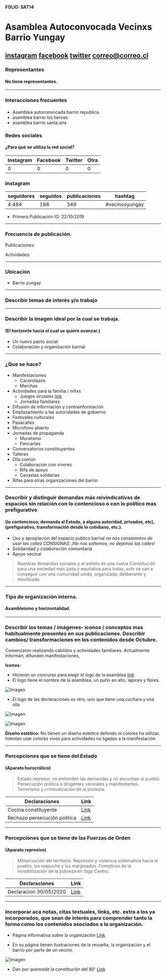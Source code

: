 #### FOLIO: SAT14
# Asamblea Autoconvocada Vecinxs Barrio Yungay

[instagram](https://www.instagram.com/yungay_te_ve/)
[facebook](https://www.facebook.com/yungayteve/)
[twitter](www.twitter.com/TeVeYungay)
<correo@correo.cl>
---

### Representantes
#### No tiene representantes.

---
### Interacciones frecuentes
#### 
* Asamblea autoconvocada barrio republica
* asamblea barrio los heroes
* asamblea barrio santa ana


### Redes sociales
#### ¿Para qué se utiliza la red social?
| Instagram | Facebook | Twitter | Otra 
|---|---|---|---|
|0|0|0| 0|

### **Instagram**
| seguidores | seguidos | publicaciones | hashtag 
|---|---|---|---|
|4.484|198|349| #vecinosyungay

* Primera Publicación IG: 22/10/2019

---
### Frecuencia de publicación.

Publicaciones:

Actividades:

---
### Ubicación
* Barrio yungay

---
### Describir temas de interés y/o trabajo

---
### Describir la imagen ideal por la cual se trabaja.
#### (El horizonte hacia el cual se quiere avanzar.)
* Un nuevo pacto social
* Colaboración y organización barrial

---
### ¿Que se hace?
* Manifestaciones
    * Cacerolazos
    * Marchas
* Actividades para la familia / niñxs
    * Juegos virutales [link](https://boletinyungay.org/2020/04/04/trawupayin-komikan-aukantuayin-juguemos-komikan/)
    * Jornadas familiares
* Difusión de información y contrainformación
* Emplazamiento a las autoridades de gobierno
* Festivales culturales
* Pasacalles
* Microfono abierto
* Jornadas de propaganda
    * Muralismo
    * Pancartas
* Conversatorios constituyentes
* Talleres 
* Olla común
    * Colaboracion con viveres
    * Rifa de apoyo
    * Canastas solidarias
* Rifas para otras organizaciones del barrio


---
### Describir y distinguir demandas más reivindicativas de espacios sin relación con lo contencioso o con lo político mas prefigurativo
#### (lo contencioso; demanda al Estado, a alguna autoridad, privados, etc), (prefigurativo, transformación desde lo cotidiano, etc.).
* Uso y apropiación del espacio publico barrial *no nos cansaremos de usar las calles*
CONSIGNAS: *¡No nos soltemos, no dejemos las calles!*
* Solidaridad y colaboración comunitaria
* Apoyo vecinal

>  Nuestras demandas sociales y el anhelo de una nueva Constitución para una sociedad más justa y equitativa para todxs, solo se van a conseguir con una comunidad unida, organizada, deliberante y movilizada.

---
### Tipo de organización interna.
#### Asambleismo y horizontalidad.

---
### Describir los temas / imágenes- iconos / conceptos mas habitualmente presentes en sus publicaciones. Describir cambios/ transformaciones en los contenidos desde Octubre.
Comenzaron realizando cabildos y actividades familiares. Actualmente informan, difunden manifestaciones, 

**Iconos:**
* Hicieron un concurso para elegir el logo de la asamblea [link](https://boletinyungay.org/2020/01/13/bases-concurso-logo-para-mi-asamblea/)
* El logo tiene el nombre de la asamblea, un puño en alto, lapices y flores.

![Imagen](Imagen2SAT14.png)

* El logo de las declaraciones es otro, uno que tiene una cuchara y una olla

![Imagen](Imagen3SAT14.png)

![Imagen](Imagen4SAT14.png)

**Diseño estético:**
No tienen un diseño estetico definido ni colores ha utilizar. Intentan usar colores vivos para actividades no ligadas a la manifestación.


---
### Percepciones que se tiene del Estado
#### (Aparato burocrático)
> Estado represor, no entienden las demandas y no escuchan al pueblo. Persecución politica a dirigentes vecinales y manifestantes.  Terrorismo y criminalización de la protesta.

| Declaraciones | Link | 
|---|---|
|Cocina constituyente | [Link](https://www.instagram.com/stories/highlights/17860080178599522/) |
|Rechazo persecución politica | [Link](https://www.instagram.com/p/B5IzZ_9JoaI/) |



---
### Percepciones que se tiene de las Fuerzas de Orden
#### (Aparato represivo)
> Militarización del territorio. Represión y violencia sistematica hacia el pueblo, los mapuche y los marginados. Complices de la invisibilización de la pobreza en Stgo Centro.

| Declaraciones | Link | 
|---|---|
|Declaracion 30/05/2020 | [Link](https://www.instagram.com/p/CA0HQpnJTdA/) |


---
### Incorporar aca notas, citas textuales, links, etc. extra a los ya incorporados, que sean de interés para comprender tanto la forma como los contenidos asociados a la organización.

* Página informativa sobre la organización [Link](https://boletinyungay.org)

* En su página tienen ilustraciones de la revuelta, la organizacion y el barrio por parte de un vecino.

![Imagen](Imagen1SAT14.png)

* Dan por *quemada* la constitución del 80' [Link](https://www.instagram.com/p/B7RzE8zJ4dO/)
